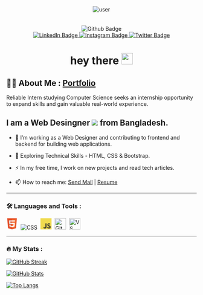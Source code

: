 <div align="center">
  <img src="https://media4.giphy.com/media/qgQUggAC3Pfv687qPC/giphy.gif" alt="user" />
</div>
<br /><br />

<div id="header" align="center">
  <img src="https://komarev.com/ghpvc/?username=Yeasin-Arafat-Shawon&style=flat-square&color=blue" alt="Github Badge"/>
  <div id="badges">
    <a href="">
      <img src="https://img.shields.io/badge/LinkedIn-blue?style=for-the-badge&logo=linkedin&logoColor=white" alt="LinkedIn Badge" />
    </a>
    <a href="">
      <img src="https://img.shields.io/badge/Instagram-blue?style=for-the-badge&logo=instagram&logoColor=white" alt="Instagram Badge" />
    </a>
    <a href="">
      <img src="https://img.shields.io/badge/Twitter-blue?style=for-the-badge&logo=twitter&logoColor=white" alt="Twitter Badge" />
    </a>
  </div>
  
  <h1>
    hey there
    <img src="https://media.giphy.com/media/hvRJCLFzcasrR4ia7z/giphy.gif" height="30px" width="30px"/>
  </h1>
</div>

## :man_technologist: About Me : <a href="">Portfolio</a>

Reliable Intern studying Computer Science seeks an internship opportunity to expand skills and gain valuable real-world experience.

<h2>I am a Web Desingner <img src="https://media.giphy.com/media/WUlplcMpOCEmTGBtBW/giphy.gif" width="30"> from Bangladesh.</h2>

- :telescope: I’m working as a Web Designer and contributing to frontend and backend for building web applications.

- :seedling: Exploring Technical Skills - HTML, CSS & Bootstrap.

- :zap: In my free time, I work on new projects and read tech articles.

- :mailbox: How to reach me: <a href="mailto:ethicalhackar.acc@gmail.com">Send Mail</a> | <a href="">Resume</a>

---

### :hammer_and_wrench: Languages and Tools :

<div>
  <img src="https://github.com/devicons/devicon/blob/master/icons/html5/html5-original.svg" title="HTML5" alt="HTML" width="30" height="30" />&nbsp;
  <img src="https://cdn.jsdelivr.net/gh/devicons/devicon/icons/css3/css3-original.svg"  title="CSS3" alt="CSS" width="30" height="30" />&nbsp;
  <img src="https://github.com/devicons/devicon/blob/master/icons/javascript/javascript-original.svg" title="JavaScript" alt="JavaScript" width="30" height="30" />&nbsp;
  <img src="https://cdn.jsdelivr.net/gh/devicons/devicon/icons/github/github-original.svg" title="Github" **alt="Github" width="30" height="30" />&nbsp;
  <img src="https://cdn.jsdelivr.net/gh/devicons/devicon/icons/vscode/vscode-original.svg" title="VS Code" **alt="VS Code" width="30" height="30" />&nbsp;
</div>

---

### :fire: My Stats :


[![GitHub Streak](http://github-readme-streak-stats.herokuapp.com?user=Yeasin-Arafat-Shawon&theme=dracula&hide_border=true&date_format=j%20M%5B%20Y%5D)](https://git.io/streak-stats)

[![GitHub Stats](https://github-readme-stats.vercel.app/api?username=Yeasin-Arafat-Shawon&show_icons=true&locale=en&theme=dracula&hide_border=true&)](https://git.io/streak-stats)

[![Top Langs](https://github-readme-stats.vercel.app/api/top-langs/?username=Yeasin-Arafat-Shawon&layout=compact&theme=dracula&hide_border=true&)](https://github.com/anuraghazra/github-readme-stats)
